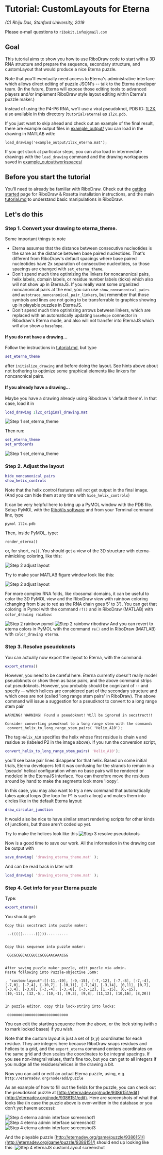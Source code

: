 # Tutorial: CustomLayouts for Eterna 
_(C) Rhiju Das, Stanford University, 2019_

Please e-mail questions to `ribokit.info@gmail.com`


## Goal

This tutorial aims to show you how to use RiboDraw code to start with a 3D RNA structure and prepare the sequence, secondary structure, and customLayout that would produce a nice Eterna puzzle. 

Note that you'll eventually need access to Eterna's administrative interface which allows direct editing of puzzle JSON's -- talk to the Eterna developer team. (In the future, Eterna will expose those editing tools to advanced players and/or implement RiboDraw style layout editing within Eterna's puzzle maker.)

Instead of using the P4-P6 RNA, we'll use a viral pseudoknot, PDB ID: [1L2X](https://www.rcsb.org/structure/1l2x), also available in this  directory (`tutorial/eterna`) as `1l2x.pdb`.
 
If you just want to skip ahead and check out an example of the final result, there are example output files in [example_output/](example_output) you can load in the drawing in MATLAB with:

```
load_drawing('example_output/1l2x_eterna.mat');
```

If you get stuck at particular steps, you can also load in intermediate drawings with the `load_drawing` command and the drawing workspaces saved in [example_output/workspaces/](example_output/workspaces)

## Before you start the tutorial
You'll need to already be familiar with RiboDraw. Check out the [getting started](../../README.md) page for RiboDraw & Rosetta installation instructions, and the main [tutorial.md](../tutorial.md) to understand basic manipulations in RiboDraw.


## Let's do this

### Step 1. Convert your drawing to eterna_theme.

Some important things to note

  - Eterna assumes that the distance between consecutive nucleotides  is the same as the distance between base paired nucleotides. That's different from RiboDraw's default spacings where base paired nucleotides have 2x separation of consecutive nucleotides, so those spacings are changed with `set_eterna_theme`.
  - Don't spend much time optimizing the linkers for noncanonical pairs, helix labels, domain labels, or residue number labels (ticks) which also will not show up in EternaJS. If you really want some organized noncanonical pairs at the end, you can use `show_noncanonical_pairs` and `autotrace_noncanonical_pair_linkers`, but remember that those symbols and lines are not going to be transferrable to graphics showing up in playable puzzles in EternaJS.
  - Don't spend much time optimizing arrows between linkers, which are replaced with an automatically updating `baseRope` connector in Ribodraw's Eterna mode, and also will not transfer into EternaJS which will also show a `baseRope`. 

#### If you do not have a drawing...
Follow the instructions in [tutorial.md](../tutorial.md), but type

```Matlab
set_eterna_theme
```
after `initialize_drawing` and before doing the layout. See hints above about not bothering to optimize some graphical elements like linkers for noncanonical pairs.

#### If you already have a drawing...
 Maybe you have a drawing already using Ribodraw's 'default theme'. In that case, load it in

```Matlab
load_drawing 1l2x_original_drawing.mat
```

![Step 1 set_eterna_theme](images/1l2x_original_drawing.png)

Then run:

```Matlab
set_eterna_theme
set_artboards
```

![Step 1 set_eterna_theme](images/01_1l2x_initialize_eterna_theme.png)

### Step 2. Adjust the layout 

```Matlab
hide_noncanonical_pairs
show_helix_controls
```
Note that the helix control features will not get output in the final image. (And you can hide them at any time with `hide_helix_controls`)

It can be very helpful here to bring up a PyMOL window with the PDB file. Setup PyMOL with the [RiboVis software](https://github.com/ribokit/RiboVis) and from your Terminal command line, type

```
pymol 1l2x.pdb
```

Then, inside PyMOL, type:

```
render_eterna()
```

or, for short, `re()`. You should get a view of the 3D structure with eterna-mimicking coloring, like this:

![Step 2 adjust layout](images/02_1l2x_pymol_render_eterna.png)

Try to make your MATLAB figure window look like this:

![Step 2 adjust layout](images/02_1l2x_adjustlayout.png)

For more complex RNA folds, like ribosomal domains, it can be useful to color the 3D PyMOL view and the RiboDraw view with rainbow coloring (changing from blue to red as the RNA chain goes 5' to 3'). You can get that coloring in Pymol with the command `rf()` and in RiboDraw (MATLAB) with `color_drawing rainbow`:

![Step 2 rainbow pymol](images/02_1l2x_pymol_rainbow.png)
![Step 2 rainbow ribodraw](images/02_1l2x_eterna_rainbow.png)
And you can revert to eterna colors in PyMOL with the command `re()`  and in RiboDraw (MATLAB) with `color_drawing eterna`.

### Step 3. Resolve pseudoknots

You can actually now export the layout to Eterna, with the command:

```Matlab
export_eterna()
```

However, you need to be careful here. Eterna currently doesn't really model  pseudoknots or show them as base pairs, and the above command strips out pseudoknots. However, you probably should be cognizant of -- and specify -- which helices are considered part of the secondary structure and which ones are not (called 'long range stem pairs' in RiboDraw). The above command will issue a suggestion for a pseudknot to convert to a long range stem pair

```
WARNING! WARNING! Found a pseudoknot! Will be ignored in secstruct!!

Consider converting pseudknot to a long range stem with the command:
 convert_helix_to_long_range_stem_pairs( 'Helix_A10');
```
 
The tag `Helix_A10` specifies the helix whose first residue is chain `A` and residue `10` (labeled P2 in the image above). If you run the conversion script, 
 
```Matlab
convert_helix_to_long_range_stem_pairs( 'Helix_A10');
```

you'll see base pair lines disappear for that helix. Based on some initial trials, Eterna developers felt it was confusing for the strands to remain in a 'pseudo' helical configuration when no base pairs will be rendered or modeled in the EternaJS interface. You can therefore move the residues around by hand to make the segments look more 'loopy'. 

In this case, you may also want to try a new command that automatically takes apical loops (the loop for P1 is such a loop) and makes them into circles like in the default Eterna layout:

```Matlab
draw_circular_junction
```

It would also be nice to have similar smart rendering scripts for other kinds of junctions, but those aren't coded up yet.

Try to make the helices look like this
![Step 3 resolve pseudoknots](images/03_1l2x_removepseudoknots.png)

Now is a good time to save our work. All the information in the drawing can be output with

```Matlab
save_drawing( 'drawing_eterna_theme.mat' );
```

And can be read back in later with

```Matlab
load_drawing( 'drawing_eterna_theme.mat' );
```

### Step 4. Get info for your Eterna puzzle

Type:

```Matlab
export_eterna()
```

You should get:

```
Copy this secstruct into puzzle maker:

 ..(((((......)))))..........


Copy this sequence into puzzle maker:

 GGCGCGGCACCGUCCGCGGAACAAACGG


After saving puzzle maker puzzle, edit puzzle via admin.
Paste following into Puzzle-objective JSON:

, "custom-layout":[[-11,-19], [-9,-15], [-7,-12], [-7,-8], [-7,-4], [-7,0], [-7,4], [-10,7], [-10,11], [-7,14], [-3,14], [0,11], [0,7], [-3,4], [-3,0], [-3,-4], [-3,-8], [-3,-12], [1,-15], [6,-15], [10,-11], [12,-6], [10,-1], [9,3], [9,8], [11,12], [10,16], [8,20]]


In puzzle editor, copy this lock-string into locks:

 oooooooooooooooooooooooooooo
```

You can edit the starting sequence from the above, or the lock string (with `x` to mark locked bases) if you wish.

Note that the custom layout is just a set of (x,y) coordinates for each residue. They are integers here because RiboDraw snaps residues and helices to a grid, and the `export_eterna` command centers coordinates on the same grid and then scales the coordinates to be integral spacings. If you see non-integral values, that's fine too, but you can get to all integers if you nudge all the residues/helices in the drawing a bit.

Now you can add or edit an actual Eterna puzzle, using, e.g.  `http://eternadev.org/node/add/puzzle`

As an example of how to fill out the fields for the puzzle, you can check out the pseudoknot puzzle at [http://eternadev.org/node/9386151/edit](http://eternadev.org/node/9386151/edit). Here are screenshots of what that looks like (in case the puzzle above is over-written in the database or you don't yet havem access):

![Step 4 eterna admin interface screenshot1](images/04_eterna_drupal_example1.png)
![Step 4 eterna admin interface screenshot2](images/04_eterna_drupal_example2.png)
![Step 4 eterna admin interface screenshot3](images/04_eterna_drupal_example3.png)


And the playable puzzle [http://eternadev.org/game/puzzle/9386151/](http://eternadev.org/game/puzzle/9386151/) should end up looking like this:
![Step 4 eternaJS customLayout screenshot](images/04_eterna_screenshot.png)
